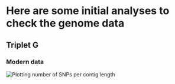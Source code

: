 # Here are some initial analyses to check the genome data

## Triplet G

### Modern data

![Plotting number of SNPs per contig length](./images/G.modern_nbSNPs_contigLength.tiff)



